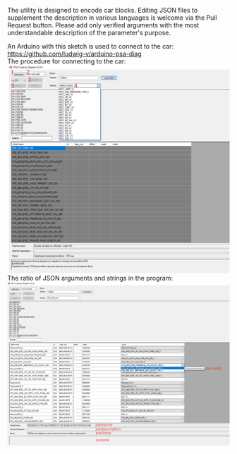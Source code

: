 The utility is designed to encode car blocks. Editing JSON files to supplement the description in various languages is welcome via the Pull Request button.
Please add only verified arguments with the most understandable description of the parameter's purpose.  

An Arduino with this sketch is used to connect to the car:  
https://github.com/ludwig-v/arduino-psa-diag  
The procedure for connecting to the car:   
![alt text](/pictures/usage.png)  
The ratio of JSON arguments and strings in the program:  
![alt text](/pictures/description.png)  
